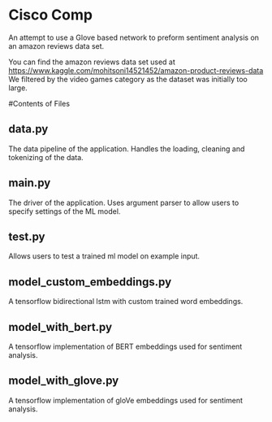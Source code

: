# Cisco Comp

An attempt to use a Glove based network to preform sentiment analysis on an amazon reviews data set.

You can find the amazon reviews data set used at https://www.kaggle.com/mohitsoni14521452/amazon-product-reviews-data
We filtered by the video games category as the dataset was initially too large.

#Contents of Files

## data.py
The data pipeline of the application. Handles the loading, cleaning and tokenizing of the data.

## main.py
The driver of the application. Uses argument parser to allow users to specify settings of the ML model.

## test.py
Allows users to test a trained ml model on example input.

## model_custom_embeddings.py
A tensorflow bidirectional lstm with custom trained word embeddings.

## model_with_bert.py
A tensorflow implementation of BERT embeddings used for sentiment analysis.

## model_with_glove.py
A tensorflow implementation of gloVe embeddings used for sentiment analysis.
  
